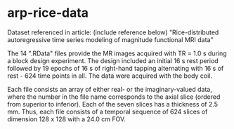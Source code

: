# arp-rice-data
Dataset referenced in article: (include reference below) "Rice-distributed autoregressive time series modeling of magnitude functional MRI data"

The 14 ".RData" files provide the MR images acquired with TR = 1.0 s during a block design experiment. The design included 
an initial 16 s rest period followed by 19 epochs of 16 s of right-hand tapping alternating with 16 s of rest - 624 time points in all. The data were acquired with the 
body coil. 

Each file consists an array of either real- or the imaginary-valued data, where the number in the file name corresponds to the axial slice (ordered from superior 
to inferior). Each of the seven slices has a thickness of 2.5 mm. 
Thus, each file consists of a temporal sequence of 624 slices of dimension 128 x 128 with a 24.0 cm FOV.

